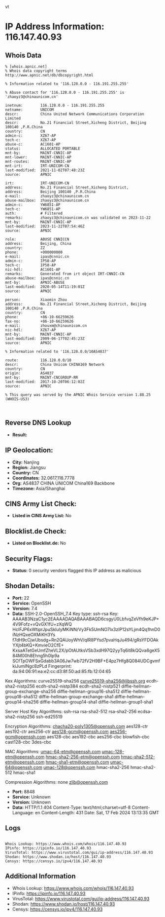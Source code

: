 vt
# IP Address Information: 116.147.40.93

## Whois Data
```
% [whois.apnic.net]
% Whois data copyright terms    http://www.apnic.net/db/dbcopyright.html

% Information related to '116.128.0.0 - 116.191.255.255'

% Abuse contact for '116.128.0.0 - 116.191.255.255' is 'zhaoyz3@chinaunicom.cn'

inetnum:        116.128.0.0 - 116.191.255.255
netname:        UNICOM
descr:          China United Network Communications Corporation Limited
descr:          No.21 Financial Street,Xicheng District, Beijing 100140 ,P.R.China
country:        CN
admin-c:        XZ67-AP
tech-c:         XZ67-AP
abuse-c:        AC1601-AP
status:         ALLOCATED PORTABLE
mnt-by:         MAINT-CNNIC-AP
mnt-lower:      MAINT-CNNIC-AP
mnt-routes:     MAINT-CNNIC-AP
mnt-irt:        IRT-UNICOM-CN
last-modified:  2021-11-02T07:48:23Z
source:         APNIC

irt:            IRT-UNICOM-CN
address:        No.21 Financial Street,Xicheng District,
address:        Beijing 100140 ,P.R.China
e-mail:         zhaoyz3@chinaunicom.cn
abuse-mailbox:  zhaoyz3@chinaunicom.cn
admin-c:        YW6851-AP
tech-c:         YW6851-AP
auth:           # Filtered
remarks:        zhaoyz3@chinaunicom.cn was validated on 2023-11-22
mnt-by:         MAINT-CNNIC-AP
last-modified:  2023-11-22T07:54:46Z
source:         APNIC

role:           ABUSE CNNICCN
address:        Beijing, China
country:        ZZ
phone:          +000000000
e-mail:         ipas@cnnic.cn
admin-c:        IP50-AP
tech-c:         IP50-AP
nic-hdl:        AC1601-AP
remarks:        Generated from irt object IRT-CNNIC-CN
abuse-mailbox:  ipas@cnnic.cn
mnt-by:         APNIC-ABUSE
last-modified:  2020-05-14T11:19:01Z
source:         APNIC

person:         Xiaomin Zhou
address:        No.21 Financial Street,Xicheng District, Beijing  100140 ,P.R.China
country:        CN
phone:          +86-10-66259626
fax-no:         +86-10-66259626
e-mail:         zhouxm@chinaunicom.cn
nic-hdl:        XZ67-AP
mnt-by:         MAINT-CNNIC-AP
last-modified:  2009-06-17T02:45:23Z
source:         APNIC

% Information related to '116.128.0.0/10AS4837'

route:          116.128.0.0/10
descr:          China Unicom CHINA169 Network
country:        CN
origin:         AS4837
mnt-by:         MAINT-CNCGROUP-RR
last-modified:  2017-10-20T06:12:02Z
source:         APNIC

% This query was served by the APNIC Whois Service version 1.88.25 (WHOIS-US3)



```
## Reverse DNS Lookup
- **Result:** 

## IP Geolocation:
- **City:** Nanjing
- **Region:** Jiangsu
- **Country:** CN
- **Coordinates:** 32.0617,118.7778
- **Org:** AS4837 CHINA UNICOM China169 Backbone
- **Timezone:** Asia/Shanghai

## CINS Army List Check:
- **Listed in CINS Army List:** 
No

## Blocklist.de Check:
- **Listed on Blocklist.de:** 
No

## Security Flags:
- **Status:** 0 security vendors flagged this IP address as malicious

## Shodan Details:
- **Port:** 22
- **Service:** OpenSSH
- **Version:** 7.4
- **Data:** SSH-2.0-OpenSSH_7.4
Key type: ssh-rsa
Key: AAAAB3NzaC1yc2EAAAADAQABAAABAQD6csgyU0LbfvqZeVfh9eKJP+4V9Fofz+vQvGX1fU+zXqWQ
HcIFJP6xWtiprJpuSklulyMKiNN/Vy3Fk5UmNO7lx3zIP12sYLjm4Qq1hnD0iNzHQxeOXMiKH3Ys
f7dH9cCjwUbsdg+Rn2QAUoyWhV/qIR8PYsd7pvaHqJu494/gRsYFDOAkYXjt4bKQ+KmvieO2CfE+
KxsaATetGeUmfZheVL2X/pOtAUtksVSb3xdH97Q2yyTq6it8kQQva6geX584M00h8Ehng5h0lp9a
SCfTpOWFSxGdabb3A06Jw7wb72fV2H9BF+E4pz7Hfg8Q084UDCgvmfkiJumINgc8zPLd
Fingerprint: da:94:06:91:ea:e2:cc:d3:8f:50:ad:85:fb:12:04:65

Kex Algorithms:
	curve25519-sha256
	curve25519-sha256@libssh.org
	ecdh-sha2-nistp256
	ecdh-sha2-nistp384
	ecdh-sha2-nistp521
	diffie-hellman-group-exchange-sha256
	diffie-hellman-group16-sha512
	diffie-hellman-group18-sha512
	diffie-hellman-group-exchange-sha1
	diffie-hellman-group14-sha256
	diffie-hellman-group14-sha1
	diffie-hellman-group1-sha1

Server Host Key Algorithms:
	ssh-rsa
	rsa-sha2-512
	rsa-sha2-256
	ecdsa-sha2-nistp256
	ssh-ed25519

Encryption Algorithms:
	chacha20-poly1305@openssh.com
	aes128-ctr
	aes192-ctr
	aes256-ctr
	aes128-gcm@openssh.com
	aes256-gcm@openssh.com
	aes128-cbc
	aes192-cbc
	aes256-cbc
	blowfish-cbc
	cast128-cbc
	3des-cbc

MAC Algorithms:
	umac-64-etm@openssh.com
	umac-128-etm@openssh.com
	hmac-sha2-256-etm@openssh.com
	hmac-sha2-512-etm@openssh.com
	hmac-sha1-etm@openssh.com
	umac-64@openssh.com
	umac-128@openssh.com
	hmac-sha2-256
	hmac-sha2-512
	hmac-sha1

Compression Algorithms:
	none
	zlib@openssh.com


- **Port:** 8848
- **Service:** Unknown
- **Version:** Unknown
- **Data:** HTTP/1.1 404 
Content-Type: text/html;charset=utf-8
Content-Language: en
Content-Length: 431
Date: Sat, 17 Feb 2024 13:13:35 GMT



## Logs
```

Whois Lookup: https://www.whois.com/whois/116.147.40.93
IPinfo: https://ipinfo.io/116.147.40.93
VirusTotal: https://www.virustotal.com/gui/ip-address/116.147.40.93
Shodan: https://www.shodan.io/host/116.147.40.93
Censys: https://censys.io/ipv4/116.147.40.93

```
## Additional Information
- Whois Lookup: https://www.whois.com/whois/116.147.40.93
- IPinfo: https://ipinfo.io/116.147.40.93
- VirusTotal: https://www.virustotal.com/gui/ip-address/116.147.40.93
- Shodan: https://www.shodan.io/host/116.147.40.93
- Censys: https://censys.io/ipv4/116.147.40.93

